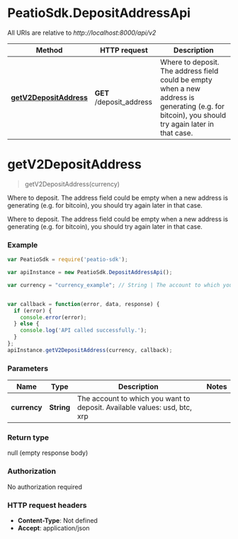 # PeatioSdk.DepositAddressApi

All URIs are relative to *http://localhost:8000/api/v2*

Method | HTTP request | Description
------------- | ------------- | -------------
[**getV2DepositAddress**](DepositAddressApi.md#getV2DepositAddress) | **GET** /deposit_address | Where to deposit. The address field could be empty when a new address is generating (e.g. for bitcoin), you should try again later in that case.


<a name="getV2DepositAddress"></a>
# **getV2DepositAddress**
> getV2DepositAddress(currency)

Where to deposit. The address field could be empty when a new address is generating (e.g. for bitcoin), you should try again later in that case.

Where to deposit. The address field could be empty when a new address is generating (e.g. for bitcoin), you should try again later in that case.

### Example
```javascript
var PeatioSdk = require('peatio-sdk');

var apiInstance = new PeatioSdk.DepositAddressApi();

var currency = "currency_example"; // String | The account to which you want to deposit. Available values: usd, btc, xrp


var callback = function(error, data, response) {
  if (error) {
    console.error(error);
  } else {
    console.log('API called successfully.');
  }
};
apiInstance.getV2DepositAddress(currency, callback);
```

### Parameters

Name | Type | Description  | Notes
------------- | ------------- | ------------- | -------------
 **currency** | **String**| The account to which you want to deposit. Available values: usd, btc, xrp | 

### Return type

null (empty response body)

### Authorization

No authorization required

### HTTP request headers

 - **Content-Type**: Not defined
 - **Accept**: application/json

